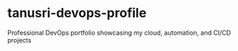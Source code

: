 # tanusri-devops-profile
Professional DevOps portfolio showcasing my cloud, automation, and CI/CD projects
